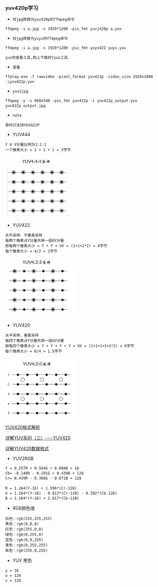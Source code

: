 ### yuv420p学习
- `将jpg转换为yuv420p的ffmpeg命令`
```
ffmpeg -i a.jpg -s 1920*1200 -pix_fmt yuvj420p a.yuv
```

- `将jpg转换为yuyv的ffmpeg命令`
```
ffmpeg -i a.jpg -s 1920*1200 -pix_fmt yuyv422 yuyv.yuv
```

```
yuv的查看工具,网上下载的7yuv工具.
```

- `查看`
```
ffplay.exe -f rawvideo -pixel_format yuv422p -video_size 1920x1080 .\yuv422p.yuv
```

- `yuv2jpg`
```
ffmpeg -y -s 960x540 -pix_fmt yuv422p -i yuv422p_output.yuv yuv422p_output.jpg
```

- `note`
```
暂时只支持YUV422P
```

- YUV444
```
Y U V分量比例为1:1:1
一个像素大小 = 1 + 1 + 1 = 3字节
```
![YUV444](./img/YUV444.png)

- YUV422
```
水平采样，不垂直采样
每两个像素点Y分量共用一组UV分量
即每两个像素大小 = Y + Y + UV = (1+1+1*2) = 4字节
每个像素大小 = 4/2 = 2字节
```
![YUV422](./img/YUV422.png)

- YUV420
```
水平采样，垂直采样
每四个像素点Y分量共用一组UV分量
即每四个像素大小 = Y + Y + Y + Y + UV = (1+1+1+1+1*2) = 6字节
每个像素大小 = 6/4 = 1.5字节
```
![YUV420](./img/YUV420.png)

[YUV420格式解析](http://blog.chinaunix.net/uid-25272011-id-3430329.html)

[详解YUV系列（三）----YUV420](https://blog.51cto.com/u_7335580/2060931) 

[详解YUV420数据格式](http://t.zoukankan.com/samaritan-p-YUV.html)

- YUV2RGB
```
Y = 0.257R + 0.504G + 0.098B + 16
Cb= -0.148R - 0.291G + 0.439B + 128
Cr= 0.439R - 0.368G - 0.071B + 128

R = 1.164(Y-16) + 1.596*(Cr-128)
G = 1.164*(Y-16) - 0.813*(Cr-128) - 0.392*(Cb-128)
B = 1.164*(Y-16) + 2.017*(Cb-128)
```

- RGB颜色值
```
白色：rgb(255,255,255)
黑色：rgb(0,0,0)
红色：rgb(255,0,0)
绿色：rgb(0,255,0)
蓝色：rgb(0,0,255)
青色：rgb(0,255,255)
紫色：rgb(255,0,255)
```

- YUV 黑色
```
y = 16
u = 128
v = 128
```